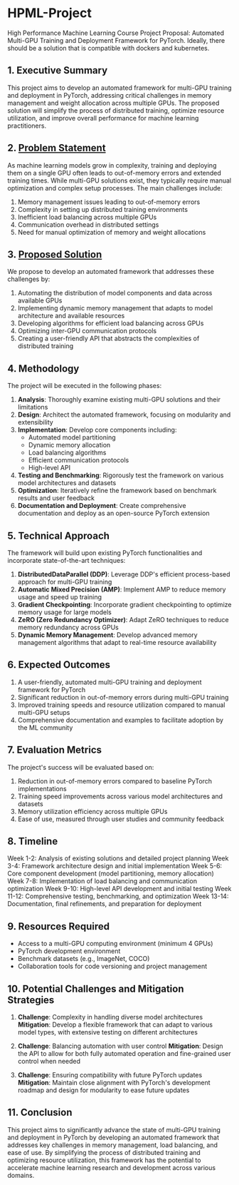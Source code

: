 # HPML-Project

High Performance Machine Learning Course
Project Proposal: Automated Multi-GPU Training and Deployment Framework for PyTorch. Ideally, there should be a solution that is compatible with dockers and kubernetes.

## 1. Executive Summary

This project aims to develop an automated framework for multi-GPU training and deployment in PyTorch, addressing critical challenges in memory management and weight allocation across multiple GPUs. The proposed solution will simplify the process of distributed training, optimize resource utilization, and improve overall performance for machine learning practitioners.

## 2. [Problem Statement](./problems.md)

As machine learning models grow in complexity, training and deploying them on a single GPU often leads to out-of-memory errors and extended training times. While multi-GPU solutions exist, they typically require manual optimization and complex setup processes. The main challenges include:

1. Memory management issues leading to out-of-memory errors
2. Complexity in setting up distributed training environments
3. Inefficient load balancing across multiple GPUs
4. Communication overhead in distributed settings
5. Need for manual optimization of memory and weight allocations

## 3. [Proposed Solution](./Solutions.md)

We propose to develop an automated framework that addresses these challenges by:

1. Automating the distribution of model components and data across available GPUs
2. Implementing dynamic memory management that adapts to model architecture and available resources
3. Developing algorithms for efficient load balancing across GPUs
4. Optimizing inter-GPU communication protocols
5. Creating a user-friendly API that abstracts the complexities of distributed training

## 4. Methodology

The project will be executed in the following phases:

1. **Analysis**: Thoroughly examine existing multi-GPU solutions and their limitations
2. **Design**: Architect the automated framework, focusing on modularity and extensibility
3. **Implementation**: Develop core components including:
   - Automated model partitioning
   - Dynamic memory allocation
   - Load balancing algorithms
   - Efficient communication protocols
   - High-level API
4. **Testing and Benchmarking**: Rigorously test the framework on various model architectures and datasets
5. **Optimization**: Iteratively refine the framework based on benchmark results and user feedback
6. **Documentation and Deployment**: Create comprehensive documentation and deploy as an open-source PyTorch extension

## 5. Technical Approach

The framework will build upon existing PyTorch functionalities and incorporate state-of-the-art techniques:

1. **DistributedDataParallel (DDP)**: Leverage DDP's efficient process-based approach for multi-GPU training
2. **Automatic Mixed Precision (AMP)**: Implement AMP to reduce memory usage and speed up training
3. **Gradient Checkpointing**: Incorporate gradient checkpointing to optimize memory usage for large models
4. **ZeRO (Zero Redundancy Optimizer)**: Adapt ZeRO techniques to reduce memory redundancy across GPUs
5. **Dynamic Memory Management**: Develop advanced memory management algorithms that adapt to real-time resource availability

## 6. Expected Outcomes

1. A user-friendly, automated multi-GPU training and deployment framework for PyTorch
2. Significant reduction in out-of-memory errors during multi-GPU training
3. Improved training speeds and resource utilization compared to manual multi-GPU setups
4. Comprehensive documentation and examples to facilitate adoption by the ML community

## 7. Evaluation Metrics

The project's success will be evaluated based on:

1. Reduction in out-of-memory errors compared to baseline PyTorch implementations
2. Training speed improvements across various model architectures and datasets
3. Memory utilization efficiency across multiple GPUs
4. Ease of use, measured through user studies and community feedback

## 8. Timeline

Week 1-2: Analysis of existing solutions and detailed project planning
Week 3-4: Framework architecture design and initial implementation
Week 5-6: Core component development (model partitioning, memory allocation)
Week 7-8: Implementation of load balancing and communication optimization
Week 9-10: High-level API development and initial testing
Week 11-12: Comprehensive testing, benchmarking, and optimization
Week 13-14: Documentation, final refinements, and preparation for deployment

## 9. Resources Required

- Access to a multi-GPU computing environment (minimum 4 GPUs)
- PyTorch development environment
- Benchmark datasets (e.g., ImageNet, COCO)
- Collaboration tools for code versioning and project management

## 10. Potential Challenges and Mitigation Strategies

1. **Challenge**: Complexity in handling diverse model architectures
   **Mitigation**: Develop a flexible framework that can adapt to various model types, with extensive testing on different architectures

2. **Challenge**: Balancing automation with user control
   **Mitigation**: Design the API to allow for both fully automated operation and fine-grained user control when needed

3. **Challenge**: Ensuring compatibility with future PyTorch updates
   **Mitigation**: Maintain close alignment with PyTorch's development roadmap and design for modularity to ease future updates

## 11. Conclusion

This project aims to significantly advance the state of multi-GPU training and deployment in PyTorch by developing an automated framework that addresses key challenges in memory management, load balancing, and ease of use. By simplifying the process of distributed training and optimizing resource utilization, this framework has the potential to accelerate machine learning research and development across various domains.